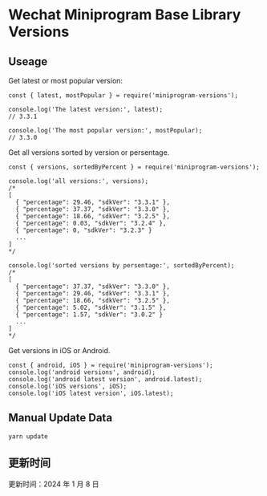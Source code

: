 
# Wechat Miniprogram Base Library Versions

## Useage

Get latest or most popular version:

```;
const { latest, mostPopular } = require('miniprogram-versions');

console.log('The latest version:', latest);
// 3.3.1

console.log('The most popular version:', mostPopular);
// 3.3.0

```

Get all versions sorted by version or persentage.

```
const { versions, sortedByPercent } = require('miniprogram-versions');

console.log('all versions:', versions);
/*
[
  { "percentage": 29.46, "sdkVer": "3.3.1" },
  { "percentage": 37.37, "sdkVer": "3.3.0" },
  { "percentage": 18.66, "sdkVer": "3.2.5" },
  { "percentage": 0.03, "sdkVer": "3.2.4" },
  { "percentage": 0, "sdkVer": "3.2.3" }
  ...
]
*/

console.log('sorted versions by persentage:', sortedByPercent);
/*
[
  { "percentage": 37.37, "sdkVer": "3.3.0" },
  { "percentage": 29.46, "sdkVer": "3.3.1" },
  { "percentage": 18.66, "sdkVer": "3.2.5" },
  { "percentage": 5.02, "sdkVer": "3.1.5" },
  { "percentage": 1.57, "sdkVer": "3.0.2" }
  ...
]
*/
```

Get versions in iOS or Android.

```
const { android, iOS } = require('miniprogram-versions');
console.log('android versions', android);
console.log('android latest version', android.latest);
console.log('iOS versions', iOS);
console.log('iOS latest version', iOS.latest);
```

## Manual Update Data

```
yarn update
```

## 更新时间

更新时间：2024 年 1 月 8 日

